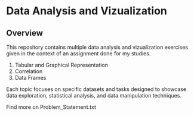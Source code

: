 # Data Analysis and Vizualization

## Overview
This repository contains multiple data analysis and vizualization exercises given in the context of an assignment done for my studies.
1. Tabular and Graphical Representation
2. Correlation
3. Data Frames

Each topic focuses on specific datasets and tasks designed to showcase data exploration, statistical analysis, and data manipulation techniques.

Find more on Problem_Statement.txt
